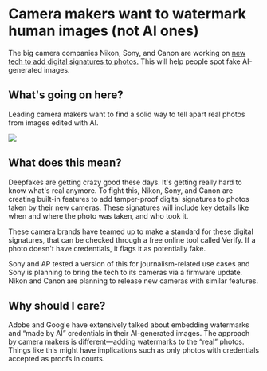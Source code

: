# Camera makers want to watermark human images (not AI ones)

The big camera companies Nikon, Sony, and Canon are working on [new tech to add digital signatures to photos.](https://asia.nikkei.com/Business/Technology/Nikon-Sony-and-Canon-fight-AI-fakes-with-new-camera-tech?utm_source=bensbites\&utm_medium=referral\&utm_campaign=camera-makers-want-to-watermark-human-images-not-ai-ones) This will help people spot fake AI-generated images.

## What's going on here?

Leading camera makers want to find a solid way to tell apart real photos from images edited with AI.

![](https://media.beehiiv.com/cdn-cgi/image/fit=scale-down,format=auto,onerror=redirect,quality=80/uploads/asset/file/f5e67e3d-efad-4044-a91a-2b54f8bd7ee1/image.png?t=1704190527)

## What does this mean?

Deepfakes are getting crazy good these days. It's getting really hard to know what's real anymore. To fight this, Nikon, Sony, and Canon are creating built-in features to add tamper-proof digital signatures to photos taken by their new cameras. These signatures will include key details like when and where the photo was taken, and who took it.

These camera brands have teamed up to make a standard for these digital signatures, that can be checked through a free online tool called Verify. If a photo doesn't have credentials, it flags it as potentially fake.

Sony and AP tested a version of this for journalism-related use cases and Sony is planning to bring the tech to its cameras via a firmware update. Nikon and Canon are planning to release new cameras with similar features.

## Why should I care?

Adobe and Google have extensively talked about embedding watermarks and “made by AI” credentials in their AI-generated images. The approach by camera makers is different—adding watermarks to the “real” photos. Things like this might have implications such as only photos with credentials accepted as proofs in courts.
